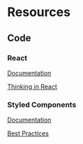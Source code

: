 # Resources

## Code

### React

[Documentation](https://reactjs.org/docs/hello-world.html)

[Thinking in React](https://reactjs.org/docs/thinking-in-react.html)

### Styled Components

[Documentation](https://www.styled-components.com/docs)

[Best Practices](https://www.smashingmagazine.com/2017/01/styled-components-enforcing-best-practices-component-based-systems/)








